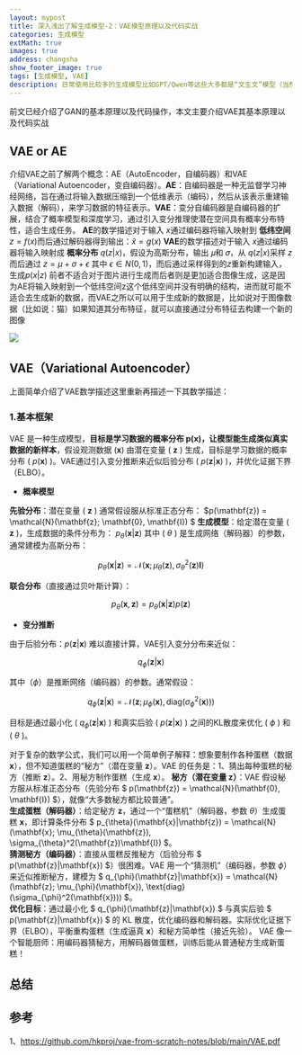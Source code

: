 ```yaml
---
layout: mypost
title: 深入浅出了解生成模型-2：VAE模型原理以及代码实战
categories: 生成模型
extMath: true
images: true
address: changsha
show_footer_image: true
tags: [生成模型, VAE]
description: 日常使用比较多的生成模型比如GPT/Qwen等这些大多都是“文生文”模型（当然GPT有自己的大一统模型可以“文生图”）但是网上流行很多AI生成图像，而这些生成图像模型大多都离不开下面三种模型：1、GAN；2、VAE；3、Diffusion Model。因此本文通过介绍这三个模型作为生成模型的入门。本文主要介绍GAN模型
---
```


前文已经介绍了GAN的基本原理以及代码操作，本文主要介绍VAE其基本原理以及代码实战

## VAE or AE
介绍VAE之前了解两个概念：AE（AutoEncoder，自编码器）和VAE（Variational Autoencoder，变自编码器）。**AE**：自编码器是一种无监督学习神经网络，旨在通过将输入数据压缩到一个低维表示（编码），然后从该表示重建输入数据（解码），来学习数据的特征表示。**VAE**：变分自编码器是自编码器的扩展，结合了概率模型和深度学习，通过引入变分推理使潜在空间具有概率分布特性，适合生成任务。
**AE**的数学描述对于输入 $x$通过编码器将输入映射到 **低纬空间** $z=f(x)$而后通过解码器得到输出：$\hat{x}=g(x)$
**VAE**的数学描述对于输入 $x$通过编码器将输入映射成 **概率分布** $q(z|x)$，假设为高斯分布，输出 𝜇和 𝜎，从 $q(z|x)$采样 $z$而后通过 $z=\mu+ \sigma+ \epsilon$ 其中 $\epsilon \in N(0,1)$，而后通过采样得到的$z$重新构建输入，生成$p(x|z)$
前者不适合对于图片进行生成而后者则是更加适合图像生成，这是因为AE将输入映射到一个低纬空间z这个低纬空间并没有明确的结构，进而就可能不适合去生成新的数据，而VAE之所以可以用于生成新的数据是，比如说对于图像数据（比如说：猫）如果知道其分布特征，就可以直接通过分布特征去构建一个新的图像

![](https://s2.loli.net/2025/05/11/8kYHhJuSrbZvpWD.png)

## VAE（Variational Autoencoder）
上面简单介绍了VAE数学描述这里重新再描述一下其数学描述：
### 1.基本框架
VAE 是一种生成模型，**目标是学习数据的概率分布 p(x)，让模型能生成类似真实数据的新样本**，假设观测数据 ($\mathbf{x}$) 由潜在变量 ( $\mathbf{z}$ ) 生成，目标是学习数据的概率分布 ( $p(\mathbf{x})$ )。VAE通过引入变分推断来近似后验分布 ( $p(\mathbf{z}|\mathbf{x})$ )，并优化证据下界（ELBO）。
* **概率模型**

**先验分布**：潜在变量 ( $\mathbf{z}$ ) 通常假设服从标准正态分布： $p(\mathbf{z}) = \mathcal{N}(\mathbf{z}; \mathbf{0}, \mathbf{I}) $
**生成模型**：给定潜在变量 ( $\mathbf{z}$ )，生成数据的条件分布为： $p_\theta(\mathbf{x}|\mathbf{z})$ 其中 ( $\theta$ ) 是生成网络（解码器）的参数，通常建模为高斯分布： 

$$ 
p_\theta(\mathbf{x}|\mathbf{z}) = \mathcal{N}(\mathbf{x}; \mu_\theta(\mathbf{z}), \sigma_\theta^2(\mathbf{z})\mathbf{I}) 
$$

**联合分布**（直接通过贝叶斯计算）： 

$$
p_\theta(\mathbf{x}, \mathbf{z}) = p_\theta(\mathbf{x}|\mathbf{z}) p(\mathbf{z})
$$

* **变分推断**

由于后验分布：$p(\mathbf{z}|\mathbf{x})$ 难以直接计算，VAE引入变分分布来近似：

$$
q_\phi(\mathbf{z}|\mathbf{x})$$

其中（$\phi$）是推断网络（编码器）的参数。通常假设： 

$$
q_{\phi}(\mathbf{z}|\mathbf{x}) = \mathcal{N}(\mathbf{z}; \mu_{\phi}(\mathbf{x}), \text{diag}(\sigma_{\phi}^2(\mathbf{x})))
$$

目标是通过最小化 ( $q_\phi(\mathbf{z}|\mathbf{x})$ ) 和真实后验 ( $p(\mathbf{z}|\mathbf{x})$ ) 之间的KL散度来优化 ( $\phi$ ) 和 ( $\theta$ )。

对于复杂的数学公式，我们可以用一个简单例子解释：想象要制作各种蛋糕（数据 $\mathbf{x}$），但不知道蛋糕的“秘方”（潜在变量 $\mathbf{z}$）。VAE 的任务是：1、猜出每种蛋糕的秘方（推断 $\mathbf{z}$）。2、用秘方制作蛋糕（生成 $\mathbf{x}$）。
**秘方（潜在变量 $\mathbf{z}$）**：VAE 假设秘方服从标准正态分布（先验分布 $ p(\mathbf{z}) = \mathcal{N}(\mathbf{0}, \mathbf{I}) $），就像“大多数秘方都比较普通”。  
**生成蛋糕（解码器）**：给定秘方 $\mathbf{z}$，通过一个“蛋糕机”（解码器，参数 $\theta$）生成蛋糕 $\mathbf{x}$，即计算条件分布 $ p_{\theta}(\mathbf{x}|\mathbf{z}) = \mathcal{N}(\mathbf{x}; \mu_{\theta}(\mathbf{z}), \sigma_{\theta}^2(\mathbf{z})\mathbf{I}) $。  
**猜测秘方（编码器）**：直接从蛋糕反推秘方（后验分布 $ p(\mathbf{z}|\mathbf{x}) $）很困难。VAE 用一个“猜测机”（编码器，参数 $\phi$）来近似推断秘方，建模为 $ q_{\phi}(\mathbf{z}|\mathbf{x}) = \mathcal{N}(\mathbf{z}; \mu_{\phi}(\mathbf{x}), \text{diag}(\sigma_{\phi}^2(\mathbf{x}))) $。  
**优化目标**：通过最小化 $ q_{\phi}(\mathbf{z}|\mathbf{x}) $ 与真实后验 $ p(\mathbf{z}|\mathbf{x}) $ 的 KL 散度，优化编码器和解码器。实际优化证据下界（ELBO），平衡重构蛋糕（生成逼真 $\mathbf{x}$）和秘方简单性（接近先验）。
VAE 像一个智能厨师：用编码器猜秘方，用解码器做蛋糕，训练后能从普通秘方生成新蛋糕！

## 总结

## 参考
1、https://github.com/hkproj/vae-from-scratch-notes/blob/main/VAE.pdf
